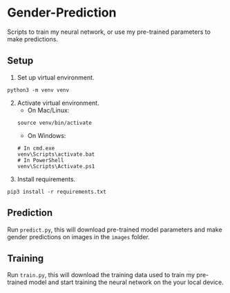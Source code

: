 # Gender-Prediction

Scripts to train my neural network, or use my pre-trained parameters to make predictions.

## Setup

1. Set up virtual environment.
```
python3 -m venv venv
```
2. Activate virtual environment.
    - On Mac/Linux:
    ```
    source venv/bin/activate
    ```
    - On Windows:
    ```
    # In cmd.exe
    venv\Scripts\activate.bat
    # In PowerShell
    venv\Scripts\Activate.ps1
    ```
3. Install requirements.
```
pip3 install -r requirements.txt
```

## Prediction

Run `predict.py`, this will download pre-trained model parameters and make gender predictions on images in the `images` folder.

## Training

Run `train.py`, this will download the training data used to train my pre-trained model and start training the neural network on the your local device.